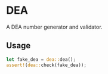 # DEA

A DEA number generator and validator.

## Usage

```rust
let fake_dea = dea::dea();
assert!(dea::check(fake_dea));
```